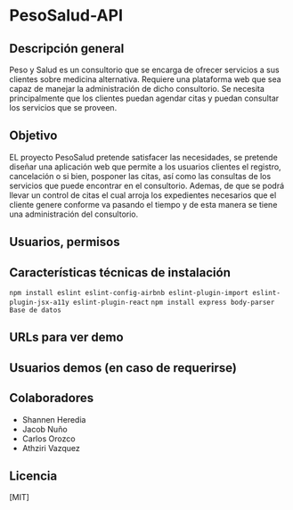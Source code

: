 # PesoSalud-API


## Descripción general  
Peso y Salud es un consultorio que se encarga de ofrecer servicios a sus clientes sobre medicina alternativa. Requiere una plataforma web que sea capaz de manejar la administración de dicho consultorio. 
Se necesita principalmente que los clientes puedan agendar citas y puedan consultar los servicios que se proveen.

## Objetivo
EL proyecto PesoSalud pretende satisfacer las necesidades, se pretende diseñar una aplicación web que permite a los usuarios clientes el registro, cancelación o si bien, posponer las citas, así como las consultas de los servicios que puede encontrar en el consultorio. Ademas, de que se podrá llevar un control de citas el cual arroja los expedientes necesarios que el cliente genere conforme va pasando el tiempo y de esta manera se tiene una administración del consultorio.

## Usuarios, permisos

## Características técnicas de instalación  
`npm install eslint eslint-config-airbnb eslint-plugin-import eslint-plugin-jsx-a11y eslint-plugin-react`
`npm install express body-parser`
`Base de datos`

## URLs para ver demo  

## Usuarios demos (en caso de requerirse)  

## Colaboradores  
* Shannen Heredia  
* Jacob Nuño  
* Carlos Orozco  
* Athziri Vazquez
        
        
## Licencia
[MIT]
